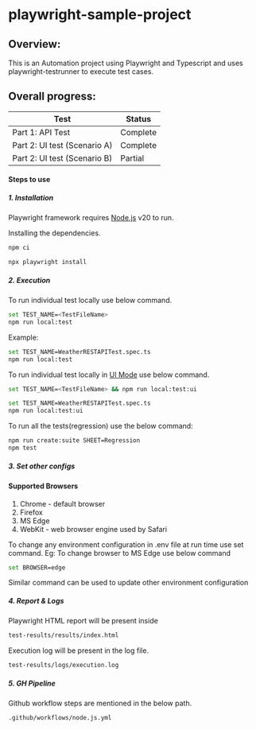 # playwright-sample-project

## **Overview:**
This is an Automation project using Playwright and Typescript and uses playwright-testrunner to execute test cases. 

## **Overall progress:**
| Test                         | Status   |
|------------------------------|----------|
| Part 1: API Test             | Complete |
| Part 2: UI test (Scenario A) | Complete |
| Part 2: UI test (Scenario B) | Partial  |

#### Steps to use
##### 1. Installation
Playwright framework requires [Node.js](https://nodejs.org/) v20 to run.

Installing the dependencies.
```sh
npm ci
```

```sh
npx playwright install
```

##### 2. Execution
To run individual test locally use below command.
```sh
set TEST_NAME=<TestFileName> 
npm run local:test
```
Example:
```sh
set TEST_NAME=WeatherRESTAPITest.spec.ts 
npm run local:test
```

To run individual test locally in [UI Mode](https://playwright.dev/docs/test-ui-mode) use below command.
```sh
set TEST_NAME=<TestFileName> && npm run local:test:ui
```

```sh
set TEST_NAME=WeatherRESTAPITest.spec.ts 
npm run local:test:ui
```

To run all the tests(regression) use the below command:
```sh
npm run create:suite SHEET=Regression 
npm test
```

##### 3. Set other configs
#### Supported Browsers
1. Chrome - default browser
2. Firefox
3. MS Edge
4. WebKit - web browser engine used by Safari

To change any environment configuration in .env file at run time use set command.
Eg: To change browser to MS Edge use below command
```sh
set BROWSER=edge
```
Similar command can be used to update other environment configuration

##### 4. Report & Logs
Playwright HTML report will be present inside
```sh
test-results/results/index.html
```
Execution log will be present in the log file.
```sh
test-results/logs/execution.log
```

##### 5. GH Pipeline
Github workflow steps are  mentioned in the below path.
```sh
.github/workflows/node.js.yml
```
